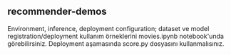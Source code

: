 ## recommender-demos

 Environment, inference, deployment configuration; dataset ve model registration/deployment kullanım örneklerini movies.ipynb notebook'unda görebilirsiniz. Deployment aşamasında score.py dosyasını kullanmalısınız.


